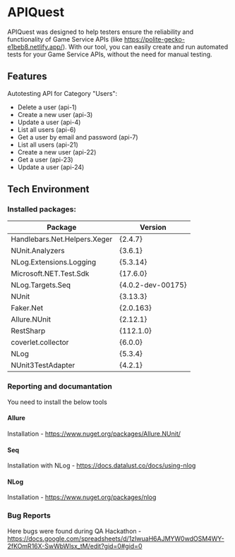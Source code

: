 # APIQuest

APIQuest was designed to help testers ensure the reliability and functionality of Game Service APIs (like https://polite-gecko-e1beb8.netlify.app/). With our tool, you can easily create and run automated tests for your Game Service APIs, without the need for manual testing.

## Features

Autotesting API for Category "Users":
- Delete a user (api-1)
- Create a new user (api-3)
- Update a user (api-4)
- List all users (api-6)
- Get a user by email and password (api-7)
- List all users (api-21)
- Create a new user (api-22)
- Get a user (api-23)
- Update a user (api-24)

## Tech Environment

### Installed packages:
|Package|Version|
|-------|-------|
| Handlebars.Net.Helpers.Xeger | {2.4.7} |
| NUnit.Analyzers | {3.6.1} |
| NLog.Extensions.Logging | {5.3.14} |
| Microsoft.NET.Test.Sdk | {17.6.0} |
| NLog.Targets.Seq | {4.0.2-dev-00175} |
| NUnit | {3.13.3} |
| Faker.Net | {2.0.163} |
| Allure.NUnit | {2.12.1} |
| RestSharp | {112.1.0} |
| coverlet.collector | {6.0.0} |
| NLog | {5.3.4} |
| NUnit3TestAdapter | {4.2.1} |   

### Reporting and documantation

You need to install the below tools

#### Allure

Installation - https://www.nuget.org/packages/Allure.NUnit/

#### Seq

Installation with NLog - https://docs.datalust.co/docs/using-nlog

#### NLog

Installation - https://www.nuget.org/packages/nlog

### Bug Reports

Here bugs were found during QA Hackathon - https://docs.google.com/spreadsheets/d/1zIwuaH6AJMYW0wdOSM4WY-2fKOmR16X-SwWbWlsx_tM/edit?gid=0#gid=0